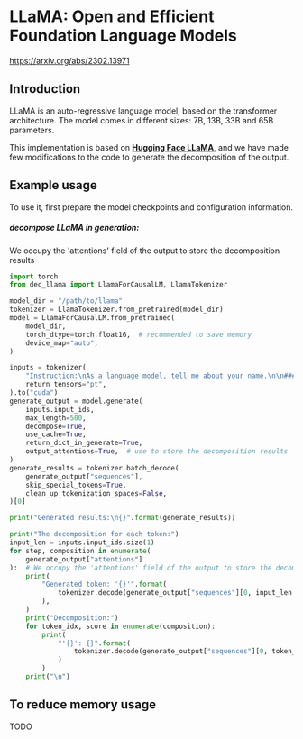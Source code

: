# LLaMA: Open and Efficient Foundation Language Models
https://arxiv.org/abs/2302.13971

## Introduction
LLaMA is an auto-regressive language model, based on the transformer architecture. The model comes in different sizes: 7B, 13B, 33B and 65B parameters.

This implementation is based on **[Hugging Face LLaMA](https://huggingface.co/docs/transformers/model_doc/llama)**, and we have made few modifications to the code to generate the decomposition of the output.

## Example usage
To use it, first prepare the model checkpoints and configuration information.

##### decompose LLaMA in generation:

We occupy the 'attentions' field of the output to store the decomposition results

```python
import torch
from dec_llama import LlamaForCausalLM, LlamaTokenizer

model_dir = "/path/to/llama"
tokenizer = LlamaTokenizer.from_pretrained(model_dir)
model = LlamaForCausalLM.from_pretrained(
    model_dir,
    torch_dtype=torch.float16,  # recommended to save memory
    device_map="auto",
)

inputs = tokenizer(
    "Instruction:\nAs a language model, tell me about your name.\n\n### Response:\n",
    return_tensors="pt",
).to("cuda")
generate_output = model.generate(
    inputs.input_ids,
    max_length=500,
    decompose=True,
    use_cache=True,
    return_dict_in_generate=True,
    output_attentions=True,  # use to store the decomposition results
)
generate_results = tokenizer.batch_decode(
    generate_output["sequences"],
    skip_special_tokens=True,
    clean_up_tokenization_spaces=False,
)[0]

print("Generated results:\n{}".format(generate_results))

print("The decomposition for each token:")
input_len = inputs.input_ids.size(1)
for step, composition in enumerate(
    generate_output["attentions"]
):  # We occupy the 'attentions' field of the output to store the decomposition results
    print(
        "Generated token: '{}'".format(
            tokenizer.decode(generate_output["sequences"][0, input_len + step])
        ),
    )
    print("Decomposition:")
    for token_idx, score in enumerate(composition):
        print(
            "'{}': {}".format(
                tokenizer.decode(generate_output["sequences"][0, token_idx]), score
            )
        )
    print("\n")
```

## To reduce memory usage
TODO